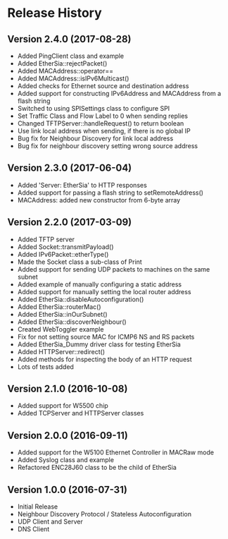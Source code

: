 Release History
===============

Version 2.4.0 (2017-08-28)
--------------------------
- Added PingClient class and example
- Added EtherSia::rejectPacket()
- Added MACAddress::operator==
- Added MACAddress::isIPv6Multicast()
- Added checks for Ethernet source and destination address
- Added support for constructing IPv6Address and MACAddress from a flash string
- Switched to using SPISettings class to configure SPI
- Set Traffic Class and Flow Label to 0 when sending replies
- Changed TFTPServer::handleRequest() to return boolean
- Use link local address when sending, if there is no global IP
- Bug fix for Neighbour Discovery for link local address
- Bug fix for neighbour discovery setting wrong source address


Version 2.3.0 (2017-06-04)
--------------------------
- Added 'Server: EtherSia' to HTTP responses
- Added support for passing a flash string to setRemoteAddress()
- MACAddress: added new constructor from 6-byte array


Version 2.2.0 (2017-03-09)
--------------------------
- Added TFTP server
- Added Socket::transmitPayload()
- Added IPv6Packet::etherType()
- Made the Socket class a sub-class of Print
- Added support for sending UDP packets to machines on the same subnet
- Added example of manually configuring a static address
- Added support for manually setting the local router address
- Added EtherSia::disableAutoconfiguration()
- Added EtherSia::routerMac()
- Added EtherSia::inOurSubnet()
- Added EtherSia::discoverNeighbour()
- Created WebToggler example
- Fix for not setting source MAC for ICMP6 NS and RS packets
- Added EtherSia_Dummy driver class for testing EtherSia
- Added HTTPServer::redirect()
- Added methods for inspecting the body of an HTTP request
- Lots of tests added


Version 2.1.0 (2016-10-08)
--------------------------
- Added support for W5500 chip
- Added TCPServer and HTTPServer classes


Version 2.0.0 (2016-09-11)
--------------------------
- Added support for the W5100 Ethernet Controller in MACRaw mode
- Added Syslog class and example
- Refactored ENC28J60 class to be the child of EtherSia


Version 1.0.0 (2016-07-31)
--------------------------
- Initial Release
- Neighbour Discovery Protocol / Stateless Autoconfiguration
- UDP Client and Server
- DNS Client
